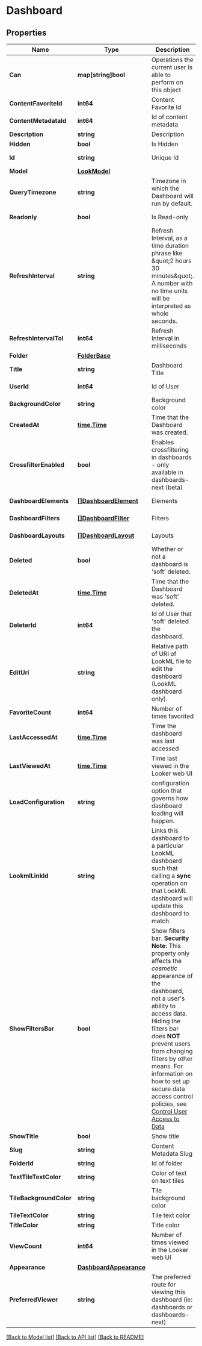 # Dashboard

## Properties

Name | Type | Description | Notes
------------ | ------------- | ------------- | -------------
**Can** | **map[string]bool** | Operations the current user is able to perform on this object | [optional] [readonly] 
**ContentFavoriteId** | **int64** | Content Favorite Id | [optional] [readonly] 
**ContentMetadataId** | **int64** | Id of content metadata | [optional] [readonly] 
**Description** | **string** | Description | [optional] 
**Hidden** | **bool** | Is Hidden | [optional] 
**Id** | **string** | Unique Id | [optional] [readonly] 
**Model** | [**LookModel**](LookModel.md) |  | [optional] 
**QueryTimezone** | **string** | Timezone in which the Dashboard will run by default. | [optional] 
**Readonly** | **bool** | Is Read-only | [optional] [readonly] 
**RefreshInterval** | **string** | Refresh Interval, as a time duration phrase like \&quot;2 hours 30 minutes\&quot;. A number with no time units will be interpreted as whole seconds. | [optional] 
**RefreshIntervalToI** | **int64** | Refresh Interval in milliseconds | [optional] [readonly] 
**Folder** | [**FolderBase**](FolderBase.md) |  | [optional] 
**Title** | **string** | Dashboard Title | [optional] 
**UserId** | **int64** | Id of User | [optional] [readonly] 
**BackgroundColor** | **string** | Background color | [optional] 
**CreatedAt** | [**time.Time**](time.Time.md) | Time that the Dashboard was created. | [optional] [readonly] 
**CrossfilterEnabled** | **bool** | Enables crossfiltering in dashboards - only available in dashboards-next (beta) | [optional] 
**DashboardElements** | [**[]DashboardElement**](DashboardElement.md) | Elements | [optional] [readonly] 
**DashboardFilters** | [**[]DashboardFilter**](DashboardFilter.md) | Filters | [optional] [readonly] 
**DashboardLayouts** | [**[]DashboardLayout**](DashboardLayout.md) | Layouts | [optional] [readonly] 
**Deleted** | **bool** | Whether or not a dashboard is &#39;soft&#39; deleted. | [optional] 
**DeletedAt** | [**time.Time**](time.Time.md) | Time that the Dashboard was &#39;soft&#39; deleted. | [optional] [readonly] 
**DeleterId** | **int64** | Id of User that &#39;soft&#39; deleted the dashboard. | [optional] [readonly] 
**EditUri** | **string** | Relative path of URI of LookML file to edit the dashboard (LookML dashboard only). | [optional] [readonly] 
**FavoriteCount** | **int64** | Number of times favorited | [optional] [readonly] 
**LastAccessedAt** | [**time.Time**](time.Time.md) | Time the dashboard was last accessed | [optional] [readonly] 
**LastViewedAt** | [**time.Time**](time.Time.md) | Time last viewed in the Looker web UI | [optional] [readonly] 
**LoadConfiguration** | **string** | configuration option that governs how dashboard loading will happen. | [optional] 
**LookmlLinkId** | **string** | Links this dashboard to a particular LookML dashboard such that calling a **sync** operation on that LookML dashboard will update this dashboard to match. | [optional] 
**ShowFiltersBar** | **bool** | Show filters bar.  **Security Note:** This property only affects the *cosmetic* appearance of the dashboard, not a user&#39;s ability to access data. Hiding the filters bar does **NOT** prevent users from changing filters by other means. For information on how to set up secure data access control policies, see [Control User Access to Data](https://looker.com/docs/r/api/control-access) | [optional] 
**ShowTitle** | **bool** | Show title | [optional] 
**Slug** | **string** | Content Metadata Slug | [optional] 
**FolderId** | **string** | Id of folder | [optional] 
**TextTileTextColor** | **string** | Color of text on text tiles | [optional] 
**TileBackgroundColor** | **string** | Tile background color | [optional] 
**TileTextColor** | **string** | Tile text color | [optional] 
**TitleColor** | **string** | Title color | [optional] 
**ViewCount** | **int64** | Number of times viewed in the Looker web UI | [optional] [readonly] 
**Appearance** | [**DashboardAppearance**](DashboardAppearance.md) |  | [optional] 
**PreferredViewer** | **string** | The preferred route for viewing this dashboard (ie: dashboards or dashboards-next) | [optional] 

[[Back to Model list]](../README.md#documentation-for-models) [[Back to API list]](../README.md#documentation-for-api-endpoints) [[Back to README]](../README.md)


